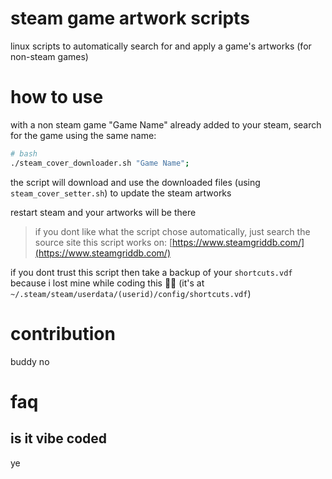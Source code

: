 # steam game artwork scripts
linux scripts to automatically search for and apply a game's artworks (for non-steam games)

# how to use
with a non steam game "Game Name" already added to your steam, search for the game using the same name:
```bash
# bash
./steam_cover_downloader.sh "Game Name";
```

the script will download and use the downloaded files (using `steam_cover_setter.sh`) to update the steam artworks

restart steam and your artworks will be there

> if you dont like what the script chose automatically, just search the source site this script works on: [https://www.steamgriddb.com/](https://www.steamgriddb.com/)

if you dont trust this script then take a backup of your `shortcuts.vdf` because i lost mine while coding this 🙏🥀 (it's at `~/.steam/steam/userdata/(userid)/config/shortcuts.vdf`)

# contribution
buddy no

# faq

## is it vibe coded
ye
